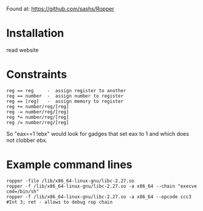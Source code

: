 <!-- TITLE: Ropper -->
<!-- SUBTITLE: A quick summary of Ropper -->


Found at: https://github.com/sashs/Ropper
# Installation
read website

# Constraints
```
reg == reg     -  assign register to another
reg == number  -  assign number to register
reg == [reg]   -  assign memory to register
reg += number/reg/[reg]
reg -= number/reg/[reg]
reg *= number/reg/[reg]
reg /= number/reg/[reg]
```

So "eax==1 !ebx" would look for gadges that set eax to 1 and which does not clobber ebx.

# Example command lines
```
ropper -file /lib/x86_64-linux-gnu/libc-2.27.so 
ropper -f /lib/x86_64-linux-gnu/libc-2.27.so -a x86_64 --chain "execve cmd=/bin/sh"
ropper -f /lib/x86_64-linux-gnu/libc-2.27.so -a x86_64 --opcode ccc3 #Int 3; ret - allows to debug rop chain


